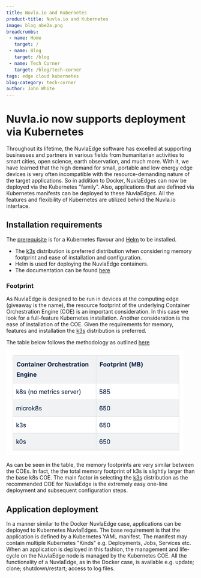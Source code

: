 ```yaml
---
title: Nuvla.io and Kubernetes
product-title: Nuvla.io and Kubernetes
image: blog_nbe2a.png
breadcrumbs:
 - name: Home
   target: /
 - name: Blog
   target: /blog
 - name: Tech Corner
   target: /blog/tech-corner
tags: edge cloud kubernetes
blog-category: tech-corner
author: John White
---
```


# Nuvla.io now supports deployment via Kubernetes

Throughout its lifetime, the NuvlaEdge software has excelled at supporting businesses and partners 
in various fields from humanitarian activities to smart cities, open science, earth observation, and much more. 
With it, we have learned that the high demand for small, 
portable and low energy edge devices is very often incompatible with the resource-demanding nature of the target applications. 
So in addition to Docker, NuvlaEdges can now be deployed via the Kubernetes "family".
Also, applications that are defined via Kubernetes manifests can be deployed to these NuvlaEdges.
All the features and flexibility of Kubernetes are utilized behind the Nuvla.io interface.

## Installation requirements

[prereq]: https://docs.nuvla.io/nuvlaedge/installation/requirements/#prerequisites-when-running-on-k8s-distribution
[helm]: https://helm.sh
[k3s]: https://k3s.io/
[nuvla_doc]: https://docs.nuvla.io/nuvlaedge/installation/install-with-helm/


The [prerequisite][prereq] is for a Kubernetes flavour and [Helm][helm] to be installed.

- The [k3s][k3s] distribution is preferred distribution when considering memory footprint and ease of installation and configuration.
- Helm is used for deploying the NuvlaEdge containers.
- The documentation can be found [here][nuvla_doc]

### Footprint


As NuvlaEdge is designed to be run in devices at the computing edge (giveaway is the name), the resource footprint of the
underlying Container Orchestration Engine (COE) is an important consideration.
In this case we look for a full-feature Kubernetes installation.
Another consideration is the ease of installation of the COE.
Given the requirements for memory, features and installation the [k3s][k3s] distribution is preferred.

The table below follows the methodology as outlined [here][footprint]

[footprint]: https://www.portainer.io/blog/comparing-k0s-k3s-microk8s

![image info](/assets/img/blog/kubernetes_coe_footprint.png "a title")

As can be seen in the table, the memory footprints are very similar between the COEs.
In fact, the the total memory footprint of k3s is slightly larger than the base k8s COE.
The main factor in selecting the [k3s][k3s] distribution as the recommended COE for NuvlaEdge 
is the extremely easy one-line deployment and subsequent configuration steps.

## Application deployment

In a manner similar to the Docker NuvlaEdge case, applications can be deployed to Kubernetes NuvlaEdges.
The base requirement is that the application is defined by a Kubernetes YAML manifest.
The manifest may contain multiple Kubernetes "Kinds" e.g. Deployments, Jobs, Services etc.
When an application is deployed in this fashion, the management and life-cycle on the NuvlaEdge
node is managed by the Kubernetes COE.
All the functionality of a NuvlaEdge, as in the Docker case, is available e.g.
update; clone; shutdown/restart; access to log files.
